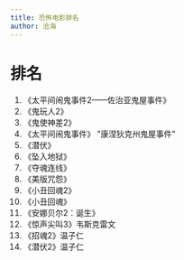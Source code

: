 ```yaml
---
title: 恐怖电影排名
author: 沧海
---
```

<LastUpdated />

# 排名

1. 《太平间闹鬼事件2——佐治亚鬼屋事件》
2. 《鬼玩人2》
3. 《鬼使神差2》
4. 《太平间闹鬼事件》 "康涅狄克州鬼屋事件"
5. 《潜伏》
6. 《坠入地狱》
7. 《夺魂连线》
8. 《美版咒怨》
9. 《小丑回魂2》
10. 《小丑回魂》
11. 《安娜贝尔2：诞生》
12. 《惊声尖叫3》韦斯克雷文
13. 《招魂2》温子仁
14. 《潜伏2》温子仁